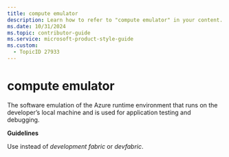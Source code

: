 ```yaml
---
title: compute emulator
description: Learn how to refer to "compute emulator" in your content.
ms.date: 10/31/2024
ms.topic: contributor-guide
ms.service: microsoft-product-style-guide
ms.custom:
  - TopicID 27933
---
```



# compute emulator

The software emulation of the Azure runtime environment that runs on the developer’s local machine and is used for application testing and debugging.

**Guidelines**

Use instead of _development fabric_ or _devfabric_.


